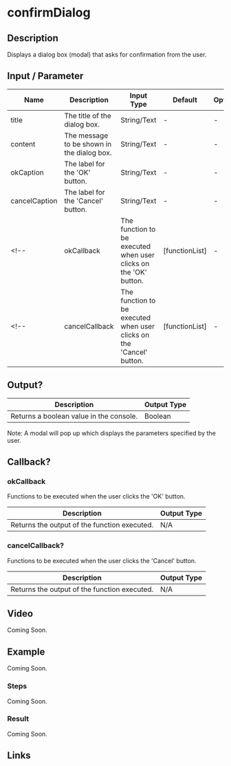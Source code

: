 # confirmDialog

## Description

Displays a dialog box (modal) that asks for confirmation from the user.

## Input / Parameter

| Name | Description | Input Type | Default | Options | Required |
| ------ | ------ | ------ | ------ | ------ | ------ |
| title | The title of the dialog box. | String/Text | - | - | Yes |
| content | The message to be shown in the dialog box. | String/Text | - | - | Yes |
| okCaption | The label for the 'OK' button. | String/Text | - | - | No |
| cancelCaption | The label for the 'Cancel' button. | String/Text | - | - | No |
<!-- | okCallback | The function to be executed when user clicks on the 'OK' button. | [functionList] | - | - | No | -->
<!-- | cancelCallback | The function to be executed when user clicks on the 'Cancel' button. | [functionList] | - | - | No | -->

## Output?

| Description | Output Type |
| ------ | ------ |
| Returns a boolean value in the console. | Boolean |

Note: A modal will pop up which displays the parameters specified by the user.

## Callback?

### okCallback

Functions to be executed when the user clicks the 'OK' button.

| Description | Output Type |
| ------ | ------ |
| Returns the output of the function executed. | N/A |

### cancelCallback?

Functions to be executed when the user clicks the 'Cancel' button.

| Description | Output Type |
| ------ | ------ |
| Returns the output of the function executed. | N/A |

## Video

Coming Soon.

<!-- Format: [![Video]({image-path}?raw=true)]({url-link}) -->

## Example

Coming Soon.

<!-- Share a scenario, like a user requirements. -->

### Steps

Coming Soon.

<!-- Show the steps and share some screenshots.

1. .....

Format: ![]({image-path}?raw=true) -->

### Result

Coming Soon.

<!-- Explain the output.

Format: ![]({image-path}?raw=true) -->

## Links